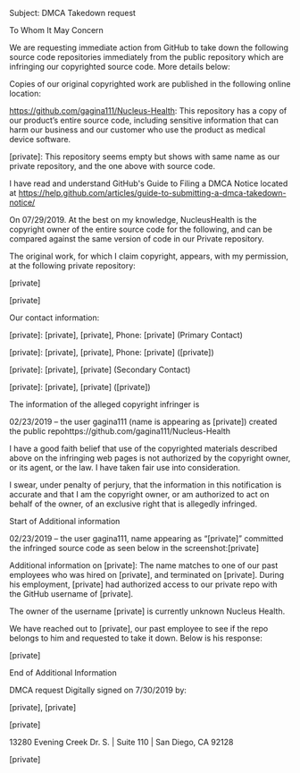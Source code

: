 Subject: DMCA Takedown request

To Whom It May Concern

 

We are requesting immediate action from GitHub to take down the following source code repositories immediately from the public repository which are infringing our copyrighted source code. More details below:

 

Copies of our original copyrighted work are published in the following online location:

https://github.com/gagina111/Nucleus-Health: This repository has a copy of our product’s entire source code, including sensitive information that can harm our business and our customer who use the product as medical device software.

 

[private]: This repository seems empty but shows with same name as our private repository, and the one above with source code.

 

I have read and understand GitHub's Guide to Filing a DMCA Notice located at https://help.github.com/articles/guide-to-submitting-a-dmca-takedown-notice/

On 07/29/2019. At the best on my knowledge, NucleusHealth is the copyright owner of the entire source code for the following, and can be compared against the same version of code in our Private repository.

 

The original work, for which I claim copyright, appears, with my permission, at the following private repository:

[private]

[private]
 

Our contact information:

[private]: [private], [private], Phone: [private] (Primary Contact)

[private]: [private], [private], Phone: [private] ([private])

[private]: [private], [private] (Secondary Contact)

[private]: [private], [private] ([private])

 

The information of the alleged copyright infringer is

02/23/2019 – the user gagina111 (name is appearing as [private]) created the public repohttps://github.com/gagina111/Nucleus-Health

I have a good faith belief that use of the copyrighted materials described above on the infringing web pages is not authorized by the copyright owner, or its agent, or the law. I have taken fair use into consideration.

I swear, under penalty of perjury, that the information in this notification is accurate and that I am the copyright owner, or am authorized to act on behalf of the owner, of an exclusive right that is allegedly infringed.

Start of Additional information

02/23/2019 – the user gagina111, name appearing as “[private]” committed  the infringed source code as seen below in the screenshot:[private]

Additional information on [private]: The name matches to one of our past employees who was hired on [private], and terminated on [private]. During his employment, [private] had authorized access to our private repo with the GitHub username of  [private].

The owner of the username [private] is currently unknown Nucleus Health.

 

We have reached out to [private], our past employee to see if the repo belongs to him and requested to take it down. Below is his response:

 

[private]
 

End of Additional Information

 

 

DMCA request Digitally signed on 7/30/2019 by:

[private], [private]

[private]

13280 Evening Creek Dr. S. | Suite 110 | San Diego, CA 92128

[private]
